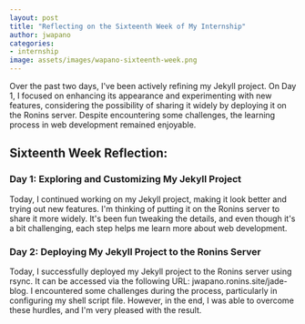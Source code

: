 ```yaml
---
layout: post
title: "Reflecting on the Sixteenth Week of My Internship"
author: jwapano
categories: 
- internship
image: assets/images/wapano-sixteenth-week.png
---
```

Over the past two days, I've been actively refining my Jekyll project. On Day 1, I focused on enhancing its appearance and experimenting with new features, considering the possibility of sharing it widely by deploying it on the Ronins server. Despite encountering some challenges, the learning process in web development remained enjoyable.

## Sixteenth Week Reflection:

### Day 1: Exploring and Customizing My Jekyll Project

Today, I continued working on my Jekyll project, making it look better and trying out new features. I'm thinking of putting it on the Ronins server to share it more widely. It's been fun tweaking the details, and even though it's a bit challenging, each step helps me learn more about web development.

### Day 2:  Deploying My Jekyll Project to the Ronins Server

Today, I successfully deployed my Jekyll project to the Ronins server using rsync. It can be accessed via the following URL: jwapano.ronins.site/jade-blog. I encountered some challenges during the process, particularly in configuring my shell script file. However, in the end, I was able to overcome these hurdles, and I'm very pleased with the result.



